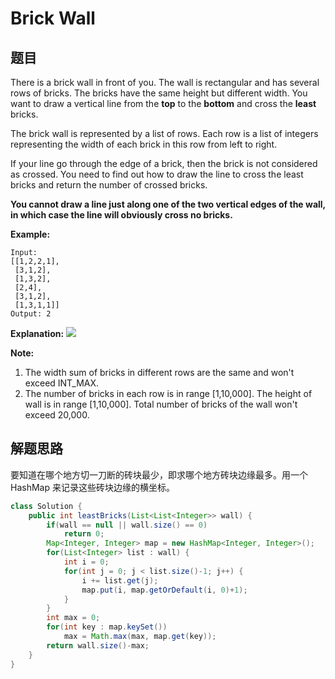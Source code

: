 # Brick Wall

## 题目

There is a brick wall in front of you. The wall is rectangular and has several rows of bricks. The bricks have the same height but different width. You want to draw a vertical line from the **top** to the **bottom** and cross the **least** bricks.

The brick wall is represented by a list of rows. Each row is a list of integers representing the width of each brick in this row from left to right.

If your line go through the edge of a brick, then the brick is not considered as crossed. You need to find out how to draw the line to cross the least bricks and return the number of crossed bricks.

**You cannot draw a line just along one of the two vertical edges of the wall, in which case the line will obviously cross no bricks.**

**Example:**

```
Input: 
[[1,2,2,1],
 [3,1,2],
 [1,3,2],
 [2,4],
 [3,1,2],
 [1,3,1,1]]
Output: 2
```

**Explanation:** ![](https://leetcode.com/static/images/problemset/brick_wall.png)

**Note:**

1. The width sum of bricks in different rows are the same and won't exceed INT_MAX.
2. The number of bricks in each row is in range [1,10,000]. The height of wall is in range [1,10,000]. Total number of bricks of the wall won't exceed 20,000.

## 解题思路

要知道在哪个地方切一刀断的砖块最少，即求哪个地方砖块边缘最多。用一个 HashMap 来记录这些砖块边缘的横坐标。

```java
class Solution {
    public int leastBricks(List<List<Integer>> wall) {
        if(wall == null || wall.size() == 0)
            return 0;
        Map<Integer, Integer> map = new HashMap<Integer, Integer>();
        for(List<Integer> list : wall) {
            int i = 0;
            for(int j = 0; j < list.size()-1; j++) {
                i += list.get(j);
                map.put(i, map.getOrDefault(i, 0)+1);
            }
        }
        int max = 0;
        for(int key : map.keySet())
            max = Math.max(max, map.get(key));
        return wall.size()-max;
    }
}
```